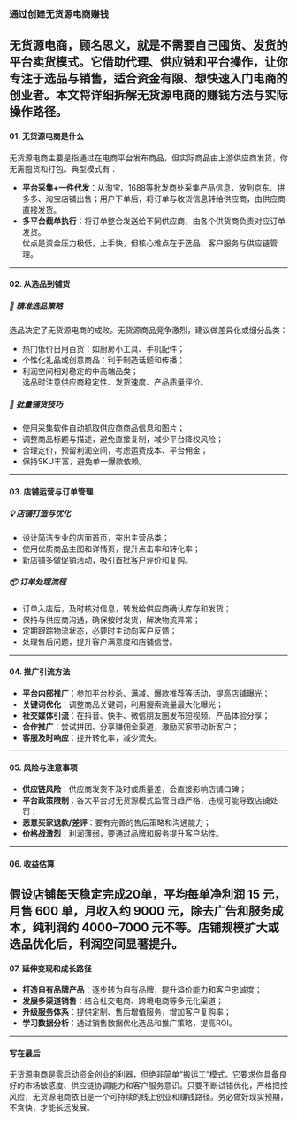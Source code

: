 ### 通过创建无货源电商赚钱  
无货源电商，顾名思义，就是不需要自己囤货、发货的平台卖货模式。它借助代理、供应链和平台操作，让你专注于选品与销售，适合资金有限、想快速入门电商的创业者。本文将详细拆解无货源电商的赚钱方法与实际操作路径。  
---  
#### 01. 无货源电商是什么  
无货源电商主要是指通过在电商平台发布商品，但实际商品由上游供应商发货，你无需囤货和打包。典型模式有：  
* **平台采集+一件代发**：从淘宝、1688等批发商处采集产品信息，放到京东、拼多多、淘宝店铺出售；用户下单后，将订单与收货信息转给供应商，由供应商直接发货。  
* **多平台截单执行**：将订单整合发送给不同供应商，由各个供货商负责对应订单发货。  
优点是资金压力极低，上手快，但核心难点在于选品、客户服务与供应链管理。  
---  
#### 02. 从选品到铺货  
##### 🔎 精准选品策略  
选品决定了无货源电商的成败。无货源商品竞争激烈，建议做差异化或细分品类：  
* 热门低价日用百货：如厨房小工具、手机配件；  
* 个性化礼品或创意商品：利于制造话题和传播；  
* 利润空间相对稳定的中高端品类；  
选品时注意供应商稳定性、发货速度、产品质量评价。  
##### 🛒 批量铺货技巧  
* 使用采集软件自动抓取供应商商品信息和图片；  
* 调整商品标题与描述，避免直接复制，减少平台降权风险；  
* 合理定价，预留利润空间，考虑运费成本、平台佣金；  
* 保持SKU丰富，避免单一爆款依赖。  
---  
#### 03. 店铺运营与订单管理  
##### 💡 店铺打造与优化  
* 设计简洁专业的店面首页，突出主营品类；  
* 使用优质商品主图和详情页，提升点击率和转化率；  
* 新店铺多做促销活动，吸引首批客户评价和复购。  
##### 📦 订单处理流程  
* 订单入店后，及时核对信息，转发给供应商确认库存和发货；  
* 保持与供应商沟通，确保按时发货，解决物流异常；  
* 定期跟踪物流状态，必要时主动向客户反馈；  
* 处理售后问题，提升客户满意度和店铺信誉。  
---  
#### 04. 推广引流方法  
* **平台内部推广**：参加平台秒杀、满减、爆款推荐等活动，提高店铺曝光；  
* **关键词优化**：调整商品关键词，利用搜索流量最大化曝光；  
* **社交媒体引流**：在抖音、快手、微信朋友圈发布短视频、产品体验分享；  
* **合作推广**：尝试拼团、分享赚佣金渠道，激励买家带动新客户；  
* **客服及时响应**：提升转化率，减少流失。  
---  
#### 05. 风险与注意事项  
* **供应链风险**：供应商发货不及时或质量差，会直接影响店铺口碑；  
* **平台政策限制**：各大平台对无货源模式监管日趋严格，违规可能导致店铺处罚；  
* **恶意买家退款/差评**：要有完善的售后策略和沟通能力；  
* **价格战激烈**：利润薄弱，要通过品牌和服务提升客户粘性。  
---  
#### 06. 收益估算  
假设店铺每天稳定完成20单，平均每单净利润 15 元，月售 600 单，月收入约 9000 元，除去广告和服务成本，纯利润约 4000–7000 元不等。店铺规模扩大或选品优化后，利润空间显著提升。  
---  
#### 07. 延伸变现和成长路径  
* **打造自有品牌产品**：逐步转为自有品牌，提升溢价能力和客户忠诚度；  
* **发展多渠道销售**：结合社交电商、跨境电商等多元化渠道；  
* **升级服务体系**：提供定制、售后增值服务，增加客户复购率；  
* **学习数据分析**：通过销售数据优化选品和推广策略，提高ROI。  
---  
#### 写在最后  
无货源电商是零启动资金创业的利器，但绝非简单“搬运工”模式。它要求你具备良好的市场敏感度、供应链协调能力和客户服务意识。只要不断试错优化，严格把控风险，无货源电商依旧是一个可持续的线上创业和赚钱路径。务必做好现实预期，不贪快，才能长远发展。